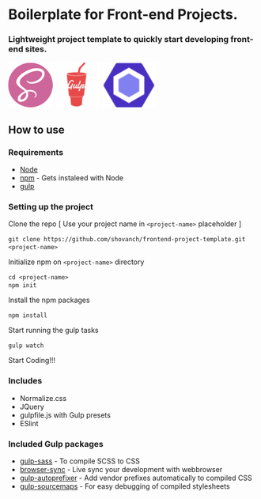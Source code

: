 # Boilerplate for Front-end Projects.

### Lightweight project template to quickly start developing front-end sites.

[![SCSS](resources/img/scss-logo.png)](sass-lang.com/)
[![Gulp](resources/img/gulp-logo.png)](https://gulpjs.com/)
[![ESlint](resources/img/eslint-logo.png)](https://eslint.org/)

## How to use

### Requirements
- [Node](https://nodejs.org/en/)
- [npm]() - Gets instaleed with Node
- [gulp](http://gulpjs.com/)

### Setting up the project

Clone the repo  [ Use your project name in `<project-name>` placeholder ]
```
git clone https://github.com/shovanch/frontend-project-template.git <project-name>
```
Initialize npm on `<project-name>` directory
```
cd <project-name>
npm init
```
Install the npm packages
```
npm install
```
Start running the gulp tasks
```
gulp watch
```
Start Coding!!!

### Includes
* Normalize.css
* JQuery
* gulpfile.js with Gulp presets
* ESlint

### Included Gulp packages
* [gulp-sass](https://www.npmjs.com/package/gulp-sass) - To compile SCSS to CSS
* [browser-sync](https://browsersync.io/docs/gulp) - Live sync your development with webbrowser
* [gulp-autoprefixer](https://github.com/sindresorhus/gulp-autoprefixer) - Add vendor prefixes automatically to compiled CSS
* [gulp-sourcemaps](https://github.com/gulp-sourcemaps/gulp-sourcemaps) - For easy debugging of compiled stylesheets



